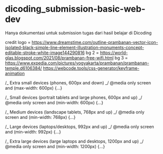 # dicoding_submission-basic-web-dev

Hanya dokumentasi untuk submission tugas dari hasil belajar di Dicoding

credit
logo = https://www.dreamstime.com/outline-prambanan-vector-icon-isolated-black-simple-line-element-illustration-monuments-concept-editable-stroke-white-image144290816
bg 2 = https://world-glas.blogspot.com/2021/08/prambanan-free-wifi.html
bg 3 = https://www.expedia.com/pictures/yogyakarta/prambanan/prambanan-temple.d6106384/
https://webcode.tools/css-generator/keyframe-animation

/_ Extra small devices (phones, 600px and down) _/
@media only screen and (max-width: 600px) {...}

/_ Small devices (portrait tablets and large phones, 600px and up) _/
@media only screen and (min-width: 600px) {...}

/_ Medium devices (landscape tablets, 768px and up) _/
@media only screen and (min-width: 768px) {...}

/_ Large devices (laptops/desktops, 992px and up) _/
@media only screen and (min-width: 992px) {...}

/_ Extra large devices (large laptops and desktops, 1200px and up) _/
@media only screen and (min-width: 1200px) {...}
